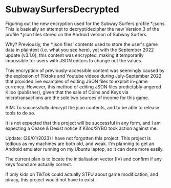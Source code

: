 # SubwaySurfersDecrypted
Figuring out the new encryption used for the Subway Surfers profile *.jsons.
This is basically an attempt to decrypt/decipher the new Version 3 of the profile *.json files stored on the Android version of Subway Surfers.

Why? Previously, the *.json files' contents used to store the user's game data in plaintext (i.e. what you see here), yet with the September 2022 update (v3.1.0), this content was encrypted, making it temporarily impossible for users with JSON editors to change out the values.

This encryption of previously-accessible content was seemingly caused by the explosion of Tiktoks and Youtube videos during July-September 2022 that provided live examples of editing JSON files to exploit in-game currency. However, this method of editing JSON files predictably angered Kiloo (publisher), given that the sale of Coins and Keys via microtransactions are the sole two sources of income for this game.

AIM: To successfully decrypt the json contents, and to be able to release tools to do so.

It is not expected that this project will be successful in any form, and I am expecting a Cease & Desist notice if Kiloo/SYBO took action against me.

Update: (29/01/2023) I have not forgotten this project. This project is tedious as my machines are both old, and weak. I'm planning to get an Android emulator running on my Ubuntu laptop, so it can done more easily.

The current plan is to locate the initialisation vector (IV) and confirm if any keys found are actually correct.

If only kids on TikTok could actually STFU about game modification, and piracy, this project would not have to exist.